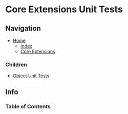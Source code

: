 # Core Extensions Unit Tests

## Navigation

* [Home](/README.md)
  * [Index](/docs/Index.md)
  * [Core Extensions](/src/CoreExtensions/README.md)

### Children

* [Object Unit Tests](/src/CoreExtensionsUnitTests/Object/README.md)

## Info

### Table of Contents
